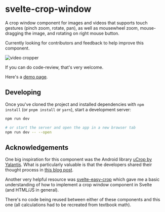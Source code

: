 # svelte-crop-window

A crop window component for images and videos that supports touch gestures (pinch zoom, rotate, pan), as well as mousewheel zoom, mouse-dragging the image, and rotating on right mouse button.

Currently looking for contributors and feedback to help improve this component.

![video cropper](https://sabine.github.io/svelte-crop-window/videocrop.gif)

If you can do code-review, that's very welcome.

Here's a [demo page](https://sabine.github.io/svelte-crop-window/).

## Developing

Once you've cloned the project and installed dependencies with `npm install` (or `pnpm install` or `yarn`), start a development server:

```bash
npm run dev

# or start the server and open the app in a new browser tab
npm run dev -- --open
```

## Acknowledgements

One big inspiration for this component was the Android library
[uCrop by Yalantis](https://github.com/Yalantis/uCrop). What is particularly
valuable is that the developers shared their thought process in
[this blog post](https://yalantis.com/blog/how-we-created-ucrop-our-own-image-cropping-library-for-android/).

Another very helpful resource was [svelte-easy-crop](https://github.com/ValentinH/svelte-easy-crop)
which gave me a basic understanding of how to implement a crop window component in Svelte
(and HTML/JS in general).

There's no code being reused between either of these components and this one (all
calculations had to be recreated from textbook math).
